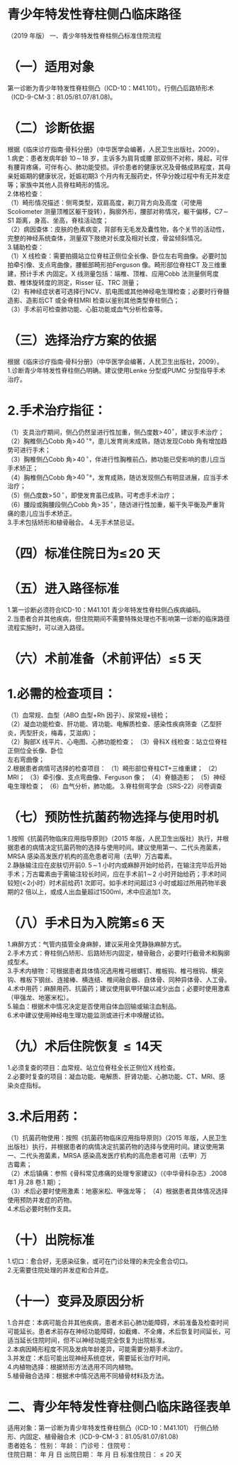 # 青少年特发性脊柱侧凸临床路径  
（2019 年版） 一、青少年特发性脊柱侧凸标准住院流程  
# （一）适用对象  
第一诊断为青少年特发性脊柱侧凸（ICD-10：M41.101）。行侧凸后路矫形术（ICD-9-CM-3：81.05/81.07/81.08)。  
# （二）诊断依据  
根据《临床诊疗指南·骨科分册》（中华医学会编著，人民卫生出版社，2009）。  
1.病史：患者发病年龄 $10\!\sim\!18$  岁，主诉多为肩背或腰 部双侧不对称，隆起，可伴有腰背疼痛，可伴有心、肺功能受损。评价患者的健康状况及骨骼成熟程度，其母亲妊娠期的健康状况，妊娠初期3 个月内有无服药史，怀孕分娩过程中有无并发症等；家族中其他人员脊柱畸形的情况。  
2.体格检查：  
（1）畸形情况描述：侧弯类型，双肩高度，剃刀背方向及高度（可使用Scoliometer 测量顶椎区躯干旋转），胸廓外形，腰部对称情况，躯干偏移，$\mathrm{C7\!\sim\!S1}$ 距离，身高、坐高，脊柱活动度；  
（2）病因查体：皮肤的色素病变，背部有无毛发及囊性物，各个关节的活动性，完整的神经系统查体，测量双下肢绝对长度及相对长度，骨盆倾斜情况。  
3.辅助检查：  
（1）X 线检查：需要拍摄站立位脊柱正侧位全长像、卧位左右弯曲像。必要时加拍牵引像、支点弯曲像，腰骶部畸形拍Ferguson 像。畸形部位脊柱CT 及三维重建，预计手术 内固定。X 线测量包括：端椎、顶椎、应用Cobb 法测量侧弯度数、椎体旋转度的测定，Risser 征、TRC 测量；  
（2）有神经症状者可选择行NCV、肌电图或其他神经电生理检查；必要时行脊髓造影、造影后CT 或全脊柱MRI 检查以鉴别其他类型脊柱侧凸；  
（3）手术前可检查肺功能、心脏功能或血气分析检查等。  
# （三）选择治疗方案的依据  
根据《临床诊疗指南·骨科分册》（中华医学会编著，人民卫生出版社，2009）。  
1.诊断青少年特发性脊柱侧凸明确。建议使用Lenke 分型或PUMC 分型指导手术治疗。  
# 2.手术治疗指征：  
（1）支具治疗期间，侧凸仍然呈进行性加重，侧凸度数$>\!40^{\circ}$，建议手术治疗；  
（2）胸椎侧凸Cobb 角$>\!40^{\,\circ}$°，患儿发育尚未成熟，随访发现Cobb 角有增加趋势可进行手术；  
（3）胸椎侧凸Cobb 角$>\!40^{\,\circ}$，伴进行性胸椎前凸，肺功能已受影响的患儿应当手术矫正；  
（4）胸椎侧凸Cobb 角$>\!40^{\,\circ}$°，发育成熟，随访发现侧凸有明显进展，应当手术治疗；  
（5）侧凸度数$>\!50^{\,\circ}$，即使发育虽已成熟，可考虑手术治疗；  
（6）腰段或胸腰段侧凸Cobb 角$>\!35^{\,\circ}$，随访进行性加重，躯干失平衡及严重背痛的患儿应当手术矫正。  
3.手术包括矫形和植骨融合。 4.无手术禁忌证。  
# （四）标准住院日为$\leqslant\!20$ 天  
# （五）进入路径标准  
1.第一诊断必须符合ICD-10：M41.101 青少年特发性脊柱侧凸疾病编码。  
2.当患者合并其他疾病，但住院期间不需要特殊处理也不影响第一诊断的临床路径流程实施时，可以进入路径。  
# （六）术前准备（术前评估）$\leqslant\!5$ 天  
# 1.必需的检查项目：  
（1）血常规、血型（ABO 血型$+\mathrm{Rh}$ 因子）、尿常规$+$镜检；  
（2）凝血功能检查、肝功能、肾功能、电解质检查、感染性疾病筛查（乙型肝炎，丙型肝炎，梅毒，艾滋病）；  
（2）胸部X 线平片、心电图、心肺功能检查； （3）骨科X 线检查：站立位脊柱正侧位全长像、卧位  
左右弯曲像；  
2.根据患者病情可选择的检查项目： （1）畸形部位脊柱$\mathrm{CT}+$三维重建； （2）MRI； （3）牵引像、支点弯曲像、Ferguson 像； （4）脊髓造影； （5）神经电生理检查； （6）血气分析，肺功能。 3.脊柱侧弯学会（SRS-22）问卷调查  
# （七）预防性抗菌药物选择与使用时机  
1.按照《抗菌药物临床应用指导原则》（2015 年版，人民卫生出版社）执行，并根据患者的病情决定抗菌药物的选择与使用时间。建议使用第一、二代头孢菌素，MRSA 感染高发医疗机构的高危患者可用（去甲）万古霉素。  
2.静脉输注应在皮肤切开前$0.\;5\!\sim\!1$ 小时内或麻醉开始时给药，在输注完毕后开始手术；万古霉素由于需输注较长时间，应在手术前$1\!\sim\!2$ 小时开始给药；手术时间较短$(<\!2$小时）时术前给药1 次即可。如手术时间超过3 小时或超过所用药物半衰期的2 倍以上，或成人出血量超过1500ml，术中应追加1 次。  
# （八）手术日为入院第$\leqslant\!6$ 天  
1.麻醉方式：气管内插管全身麻醉，建议采用全凭静脉麻醉方式。  
2.手术方式：脊柱侧凸矫形、后路矫形内固定，植骨融合，必要时行截骨术和胸廓成型术。  
3.手术内植物：可根据患者具体情况选用椎弓根螺钉、椎板钩、椎弓根钩、横突钩、椎板下钢丝、连接棒、横连结、椎间融合器、自体骨、同种异体骨、人工骨。  
4.术中用药：麻醉用药、抗菌药；建议使用氨甲环酸以减少出血；必要时使用激素（甲强龙、地塞米松）。  
5.输血：根据术中情况决定是否使用自体血回输或输注血制品。  
6.术中建议使用神经电生理功能监测或进行术中唤醒试验。  
# （九）术后住院恢复${\leqslant}14$天  
1.必须复查的项目：血常规、站立位脊柱全长正侧位X 线检查。  
2.必要时复查的项目：凝血功能、电解质、肝肾功能、心肺功能、CT、MRI、感染炎症指标。  
# 3.术后用药：  
（1）抗菌药物使用：按照《抗菌药物临床应用指导原则》（2015 年版，人民卫生出版社）执行，并根据患者的病情决定抗菌药物的选择与使用时间。建议使用第一、二代头孢菌素，MRSA 感染高发医疗机构的高危患者可用（去甲）万  
古霉素；  
（2）术后镇痛：参照《骨科常见疼痛的处理专家建议》（《中华骨科杂志》.2008 年1 月.28 卷.1 期）；  
（3）术后必要时使用激素：地塞米松、甲强龙等； （4）根据患者具体情况选择使用预防并发症的药物。  
4.术后必要时制作支具。  
# （十）出院标准  
1.切口：愈合好，无感染征象，或可在门诊处理的未完全愈合切口。  
2.无需要住院处理的并发症和合并症。  
# （十一）变异及原因分析  
1.合并症：本病可能合并其他疾病，患者术前心肺功能障碍，术前准备及检查时间可能延长。患者术前存在神经功能障碍，如截瘫、不全瘫，术后恢复时间延长，可适当延长住院时间，但不以神经功能完全恢复为出院标准。  
2.本病因畸形程度不同及发病年龄差异，可能需要分期手术治疗。  
3.并发症：术后可能出现神经系统症状，需要延长治疗时间。  
4.内植物选择：根据矫形方法选用不同内植物。  
5.植骨融合选择：根据术中情况选用不同植骨材料及方法。  
# 二、青少年特发性脊柱侧凸临床路径表单  
适用对象：第一诊断为青少年特发性脊柱侧凸（ICD-10：M41.101） 行侧凸矫形、内固定、植骨融合术（ICD-9-CM-3：81.05/81.07/81.08)  
患者姓名：        性别：        年龄：        门诊号：        住院号：  
住院日期：    年    月    日  出院日期：    年    月    日  标准住院日：${\leqslant}20$ 天  
